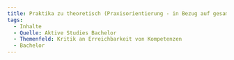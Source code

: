 ```yaml
---
title: Praktika zu theoretisch (Praxisorientierung - in Bezug auf gesamtes Studium)
tags:
  - Inhalte
  - Quelle: Aktive Studies Bachelor
  - Themenfeld: Kritik an Erreichbarkeit von Kompetenzen
  - Bachelor
---
```


